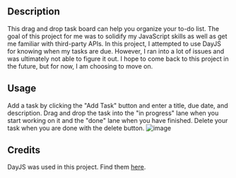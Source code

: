 ## Description

This drag and drop task board can help you organize your to-do list. The goal of this project for me was to solidify my JavaScript skills as well as get me familiar with third-party APIs. In this project, I attempted to use DayJS for knowing when my tasks are due. However, I ran into a lot of issues and was ultimately not able to figure it out. I hope to come back to this project in the future, but for now, I am choosing to move on.

## Usage

Add a task by clicking the "Add Task" button and enter a title, due date, and description. Drag and drop the task into the "in progress" lane when you start working on it and the "done" lane when you have finished. Delete your task when you are done with the delete button.
![image](https://github.com/BethanyProctor/task-board-thirdparty-apis/assets/160694396/afda38a7-bce8-4d59-9f52-e4bcf309fce3)


## Credits

DayJS was used in this project. Find them <a href="day.js.org">here</a>. 
